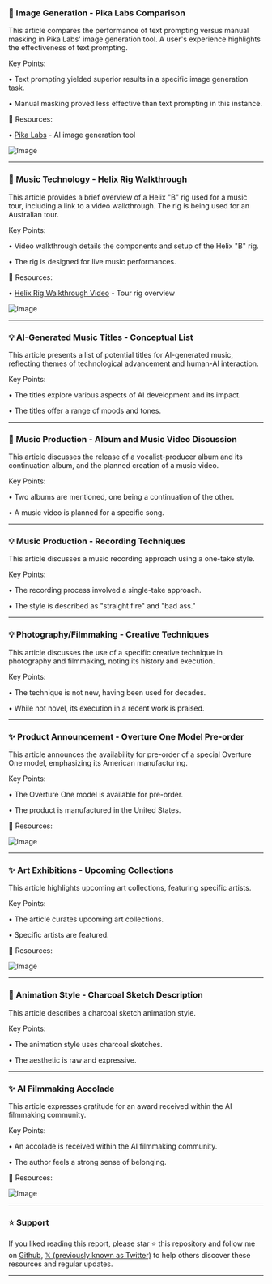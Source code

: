 ### 🤖 Image Generation - Pika Labs Comparison

This article compares the performance of text prompting versus manual masking in Pika Labs' image generation tool.  A user's experience highlights the effectiveness of text prompting.

Key Points:

• Text prompting yielded superior results in a specific image generation task.

• Manual masking proved less effective than text prompting in this instance.


🔗 Resources:

• [Pika Labs](https://pikaswap.com/) - AI image generation tool

![Image](https://pbs.twimg.com/ext_tw_video_thumb/1894495858822914048/pu/img/N3mqyeuqW2BlxO_5.jpg)


---

### 🚀 Music Technology - Helix Rig Walkthrough

This article provides a brief overview of a Helix "B" rig used for a music tour, including a link to a video walkthrough.  The rig is being used for an Australian tour.

Key Points:

• Video walkthrough details the components and setup of the Helix "B" rig.

• The rig is designed for live music performances.


🔗 Resources:

• [Helix Rig Walkthrough Video](https://m.youtube.com/watch?v=pSLtgoWI_2I) - Tour rig overview

![Image](https://pbs.twimg.com/media/GkrqAbHX0AAS-6s?format=jpg&name=small)


---

### 💡 AI-Generated Music Titles - Conceptual List

This article presents a list of potential titles for AI-generated music, reflecting themes of technological advancement and human-AI interaction.

Key Points:

• The titles explore various aspects of AI development and its impact.

• The titles offer a range of moods and tones.


---

### 🤖 Music Production - Album and Music Video Discussion

This article discusses the release of a vocalist-producer album and its continuation album, and the planned creation of a music video.


Key Points:

• Two albums are mentioned, one being a continuation of the other.

• A music video is planned for a specific song.



---

### 💡 Music Production - Recording Techniques

This article discusses a music recording approach using a one-take style.

Key Points:

• The recording process involved a single-take approach.

• The style is described as "straight fire" and "bad ass."


---

### 💡 Photography/Filmmaking - Creative Techniques

This article discusses the use of a specific creative technique in photography and filmmaking, noting its history and execution.

Key Points:

• The technique is not new, having been used for decades.

• While not novel, its execution in a recent work is praised.


---

### ✨ Product Announcement - Overture One Model Pre-order

This article announces the availability for pre-order of a special Overture One model, emphasizing its American manufacturing.

Key Points:

• The Overture One model is available for pre-order.

• The product is manufactured in the United States.


🔗 Resources:

![Image](https://pbs.twimg.com/media/GkmWylgXYAAJf9p?format=jpg&name=small)


---

### ✨ Art Exhibitions - Upcoming Collections

This article highlights upcoming art collections, featuring specific artists.


Key Points:

• The article curates upcoming art collections.

• Specific artists are featured.


🔗 Resources:

![Image](https://pbs.twimg.com/media/GkptYUCXQAATI8P?format=jpg&name=small)


---

### 🤖 Animation Style - Charcoal Sketch Description

This article describes a charcoal sketch animation style.


Key Points:

• The animation style uses charcoal sketches.

• The aesthetic is raw and expressive.


---

### ✨ AI Filmmaking Accolade

This article expresses gratitude for an award received within the AI filmmaking community.

Key Points:

• An accolade is received within the AI filmmaking community.

• The author feels a strong sense of belonging.


🔗 Resources:

![Image](https://pbs.twimg.com/ext_tw_video_thumb/1894188940925472768/pu/img/fxWDqRP3SZksZIoB.jpg)


---

### ⭐️ Support

If you liked reading this report, please star ⭐️ this repository and follow me on [Github](https://github.com/Drix10), [𝕏 (previously known as Twitter)](https://x.com/DRIX_10_) to help others discover these resources and regular updates.

---